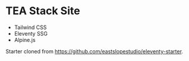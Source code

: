 # TEA Stack Site

- Tailwind CSS
- Eleventy SSG
- Alpine.js

Starter cloned from https://github.com/eastslopestudio/eleventy-starter.
